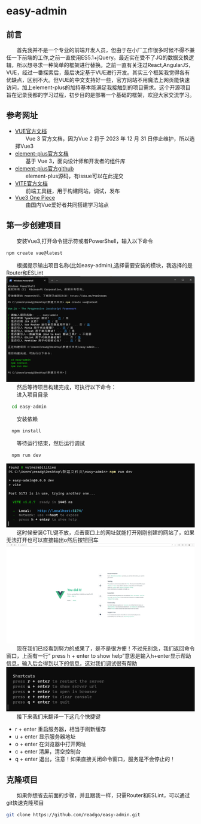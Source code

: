 # easy-admin<br>
## 前言<br>
&emsp;&emsp;首先我并不是一个专业的前端开发人员，但由于在小厂工作很多时候不得不兼任一下前端的工作,之前一直使用ES5.1+jQuery。最近实在受不了JQ的数据交换逻辑，所以想寻求一种简单的框架进行替换。之前一直有关注过React,AngularJS，VUE，经过一番探索后，最后决定基于VUE进行开发。其实三个框架我觉得各有优缺点，区别不大。但VUE的中文支持好一些，官方网站不用魔法上网页能快速访问，加上element-plus的加持基本能满足我接触到的项目需求。这个开源项目旨在记录我都的学习过程，初步目的是部署一个基础的框架，欢迎大家交流学习。<br>
## 参考网址<br>
- [VUE官方文档](https://cn.vuejs.org/)<br>
 &emsp;&emsp;Vue 3 官方文档，因为Vue 2 将于 2023 年 12 月 31 日停止维护，所以选择Vue3<br>
- [element-plus官方文档](https://element-plus.org/zh-CN/)<br>
&emsp;&emsp;基于 Vue 3，面向设计师和开发者的组件库<br>
- [element-plus官方github](https://github.com/element-plus/element-plus)<br>
&emsp;&emsp;element-plus源码，有issue可以在此提交<br>
- [VITE官方文档](https://cn.vitejs.dev/)<br>
&emsp;&emsp;前端工具链，用于构建网站，调试，发布<br>
- [Vue3 One Piece](https://vue3js.cn/)<br>
&emsp;&emsp;由国内Vue爱好者共同搭建学习站点<br>
## 第一步创建项目<br>
&emsp;&emsp;安装Vue3,打开命令提示符或者PowerShell，输入以下命令<br>
```bash
npm create vue@latest
```
&emsp;&emsp;根据提示输出项目名称(比如easy-admin),选择需要安装的模块，我选择的是Router和ESLint<br>
![创建](./image/create.png)
<br>
&emsp;&emsp;然后等待项目构建完成，可执行以下命令：<br>
&emsp;&emsp;进入项目目录<br>
```bash
  cd easy-admin
```
&emsp;&emsp;安装依赖<br>
```bash
  npm install
```
&emsp;&emsp;等待运行结束，然后运行调试<br>
```bash
  npm run dev
```
![运行调试](./image/run-dev.png)
<br>
&emsp;&emsp;这时候安装CTL键不放，点击窗口上的网址就能打开刚刚创建的网站了，如果无法打开也可以直接输出o然后按钮回车<br>
![打开网页](./image/open-web.png)
<br>
&emsp;&emsp;现在我们已经看到努力的成果了，是不是很方便！不过先别急，我们返回命令窗口，上面有一行“ press h + enter to show help”意思是输入h+enter显示帮助信息，输入后会得到以下的信息，这对我们调试很有帮助
<br>
![帮助信息](./image/help.png)
&emsp;&emsp;接下来我们来翻译一下这几个快捷键
- r + enter 重启服务器，相当于刷新缓存
- u + enter 显示服务器地址
- o + enter 在浏览器中打开网址
- c + enter 清屏，清空控制台
- q + enter 退出，注意！如果直接关闭命令窗口，服务是不会停止的！
## 克隆项目
&emsp;&emsp;如果你想省去前面的步骤，并且跟我一样，只需Router和ESLint，可以通过git快速克隆项目<br>
```bash
git clone https://github.com/readgo/easy-admin.git
```